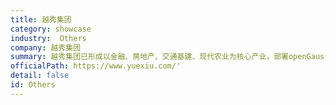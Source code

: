 ```yaml
---
title: 越秀集团
category: showcase
industry:  Others
company: 越秀集团
summary: 越秀集团已形成以金融、房地产、交通基建、现代农业为核心产业，部署openGauss服务器节点数1~10个。
officialPath: https://www.yuexiu.com/'
detail: false
id: Others
---
```

